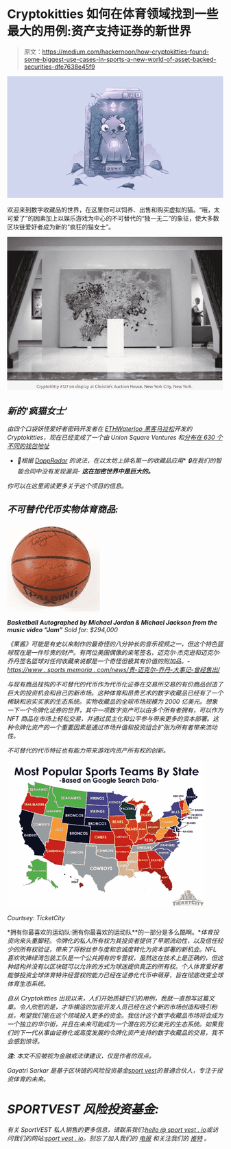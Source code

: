 # Cryptokitties 如何在体育领域找到一些最大的用例:资产支持证券的新世界

> 原文：<https://medium.com/hackernoon/how-cryptokitties-found-some-biggest-use-cases-in-sports-a-new-world-of-asset-backed-securities-dfe7638e45f9>

![](img/42725d0d98c8e608ed2373700511c620.png)

欢迎来到数字收藏品的世界，在这里你可以饲养、出售和购买虚拟的猫。“哦，太可爱了”的因素加上以娱乐游戏为中心的不可替代的“独一无二”的象征，使大多数区块链爱好者成为新的“疯狂的猫女士”。

![](img/a16ee8b877c48743a530661a55365992.png)

## *新的‘疯猫女士’*

*由四个口袋妖怪爱好者密码开发者在 [ETHWaterloo 黑客马拉松](https://bitcoinmagazine.com/articles/how-hackathon-birthed-cryptokitties-origin-story1/)开发的 Cryptokitties，现在已经变成了一个由 Union Square Ventures 和[分布在 630 个不同的钱包地址](https://medium.com/u/df45fd4a749d#balances)*

*   *🥇根据 [DappRadar](https://dappradar.com/) 的说法，在以太坊上排名第一的收藏品应用**   *🔒在我们的智能合同中没有发现漏洞- **这在加密世界中是巨大的。***

*你可以在这里阅读更多关于这个项目的信息。*

## ***不可替代代币实物体育商品:***

*![](img/1bc4f7137bbbafad37ad74a02e3f0309.png)*

***Basketball Autographed by Michael Jordan & Michael Jackson from the music video “Jam”**
Sold for: $294,000*

*《果酱》可能是有史以来制作的最奇怪的八分钟长的音乐视频之一，但这个特色篮球现在是一件珍贵的财产。有两位美国偶像的亲笔签名，迈克尔·杰克逊和迈克尔·乔丹签名篮球对任何收藏来说都是一个奇怪但极其有价值的附加品。-[https://www . sports memoria . com/news/贵-迈克尔-乔丹-大事记-曾经售出/](https://www.sportsmemorabilia.com/news/expensive-michael-jordan-memorabilia-ever-sold/)*

*与现有商品挂钩的不可替代的代币作为代币化证券在交易所交易的有价商品创造了巨大的投资机会和自己的新市场。这种体育和昂贵艺术的数字收藏品已经有了一个稀缺和忠实买家的生态系统。实物收藏品的全球市场规模为 2000 亿美元。想象一下一个令牌化证券的世界，其中一项数字资产可以由多个所有者拥有，可以作为 NFT 商品在市场上轻松交易，并通过民主化和公平参与带来更多的资本部署。这种令牌化资产的一个重要因素是通过市场升值和投资组合扩张为所有者带来流动性。*

*不可替代的代币特征也有能力带来游戏内资产所有权的创新。*

*![](img/a8454ab6776a65ea582898626606d833.png)*

*Courtsey: TicketCity*

*拥有你最喜欢的运动队:拥有你最喜欢的运动队**的一部分是多么酷啊。**体育投资向来头重脚轻。令牌化的私人所有权为其投资者提供了早期流动性，以及信任较少的所有权验证，带来了将粉丝参与度和忠诚度转化为资本部署的新机会。NFL 喜欢吹捧绿湾包装工队是一个公共拥有的专营权，虽然这在技术上是正确的，但这种结构并没有以区块链可以允许的方式为球迷提供真正的所有权。个人体育爱好者能够投资全球体育特许经营权的能力已经在证券化代币中萌芽，旨在彻底改变全球体育生态系统。*

*自从 Cryptokitties 出现以来，人们开始质疑它们的用例，我就一直想写这篇文章。令人欣慰的是，才华横溢的加密开发人员已经在这个新的市场创造和吸引粉丝，希望我们能在这个领域投入更多的资金。我估计这个数字收藏品市场将会成为一个独立的华尔街，并且在未来可能成为一个潜在的万亿美元的生态系统。如果我们的下一代从事由证券化或高度发展的令牌化资产支持的数字收藏品的交易，我不会感到惊讶。*

****注:*** *本文不应被视为金融或法律建议，仅是作者的观点。**

**Gayatri Sarkar 是基于区块链的风险投资基金*[*sport vest*](https://medium.com/u/4ca52e004aa?source=post_page-----dfe7638e45f9--------------------------------)*的普通合伙人，专注于投资体育的未来。**

# *SPORTVEST 风险投资基金:*

**有关 SportVEST 私人销售的更多信息，请联系我们:*[*hello @ sport vest . io*](https://scorum.com/hello@sportvest.io)*或访问我们的网站:*[*sport vest . io*](https://sportvest.io/)*。别忘了加入我们的* [*电报*](https://scorum.com/telegram.me/sportvestico) *和关注我们的* [*推特*](https://twitter.com/SportVESTico) *。**